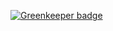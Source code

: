 

[![Greenkeeper badge](https://badges.greenkeeper.io/ccnmtl/digitaltibet.svg)](https://greenkeeper.io/)


